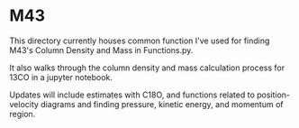 # M43
This directory currently houses common function I've used for finding M43's Column Density and Mass in Functions.py.

It also walks through the column density and mass calculation process for 13CO in a jupyter notebook.

Updates will include estimates with C18O, and functions related to position-velocity diagrams and finding pressure, kinetic energy, and momentum of region.


